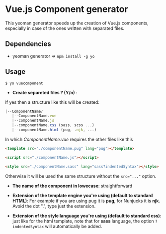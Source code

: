 # Vue.js Component generator

This yeoman generator speeds up the creation of Vue.js components, especially in case of the ones written with separated files.

## Dependencies
* yeoman generator => `npm install -g yo`

## Usage
`$ yo vuecomponent`

* __Create separeted files ? (Y/n)__ :

If yes then a structure like this will be created:

```javascript
|--ComponentName/
   |--ComponentName.vue
   |--componentName.js
   |--componentName.css (sass, scss ...)
   |--componentName.html (pug, .njk, ...)
```
In which _ComponentName.vue_ requires the other files like this
```html
<template src="./componentName.pug" lang="pug"></template>

<script src="./componentName.js"></script>

<style src="./componentName.sass" lang="sass?indentedSyntax"></style>
```

Otherwise it will be used the same structure without the `src="..."` option.

* __The name of the component in lowecase__:  straightforward

* __Extension of the template engine you're using (default to standard HTML)__:
For example if you are using pug it is __pug__, for Nunjucks it is __njk__.
Avoid the dot ".", type just the extension.

* __Extension of the style language you're using (default to standard css)__: just like for the html template, note that for __sass__ language, the option `?indentedSyntax` will automatically be added.

